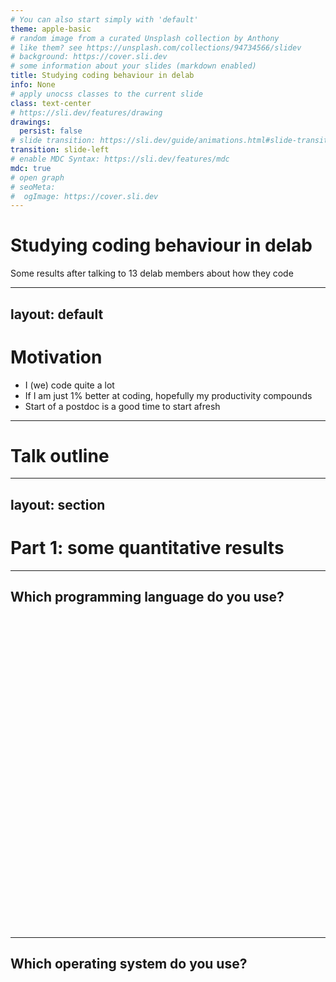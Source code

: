 ```yaml
---
# You can also start simply with 'default'
theme: apple-basic
# random image from a curated Unsplash collection by Anthony
# like them? see https://unsplash.com/collections/94734566/slidev
# background: https://cover.sli.dev
# some information about your slides (markdown enabled)
title: Studying coding behaviour in delab
info: None
# apply unocss classes to the current slide
class: text-center
# https://sli.dev/features/drawing
drawings:
  persist: false
# slide transition: https://sli.dev/guide/animations.html#slide-transitions
transition: slide-left
# enable MDC Syntax: https://sli.dev/features/mdc
mdc: true
# open graph
# seoMeta:
#  ogImage: https://cover.sli.dev
---
```





# Studying coding behaviour in delab

Some results after talking to 13 delab members about how they code


---
layout: default
---

# Motivation

 - I (we) code quite a lot 
 - If I am just 1% better at coding, hopefully my productivity compounds 
 - Start of a postdoc is a good time to start afresh 

---

# Talk outline 

---
layout: section
---

# Part 1: some quantitative results


---

## Which programming language do you use?



<script setup lang="ts">
import Plotly from 'plotly.js-dist'
import { onMounted } from 'vue'

function resizeAllVisiblePlots() {
  const plots = document.querySelectorAll('.js-plotly-plot')
  plots.forEach(plot => Plotly.Plots.resize(plot))
}

window.addEventListener('resize', resizeAllVisiblePlots)
window.addEventListener('slidev:navigation', () => {
  // Delay needed to wait for DOM layout to settle
  setTimeout(resizeAllVisiblePlots, 200)
})

onMounted(async () => {
  const response = await fetch('survey-results.csv')
  const text = await response.text()
  const lines = text.trim().split('\n')
  const header = lines[0].split(',').map(h => h.trim())
  const rows = lines.slice(1)

  // Dynamically extract column indices
  const nameIdx = header.indexOf('name')
  const questionIdx = header.indexOf('question')
  const answerIdx = header.indexOf('answer')

  if (nameIdx === -1 || questionIdx === -1 || answerIdx === -1) {
    console.error("Missing one of the required columns: name, question, answer")
    return
  }

  const data = rows.map(line => {
    const cols = line.split(',').map(c => c.trim())
    return {
      name: cols[nameIdx],
      question: cols[questionIdx],
      answer: +cols[answerIdx]
    }
  })

  const languageData = data.filter(d => d.question.startsWith('language-'))
  const languages = [...new Set(languageData.map(d => d.question.replace('language-', '')))]
  const names = [...new Set(languageData.map(d => d.name))]

  console.log("Languages:", languages)
  console.log("Names:", names)
  console.log("Data:", languageData)

  const traces = names.map(name => {
    const personData = languageData.filter(d => d.name === name)
    const answerMap = Object.fromEntries(
      personData.map(d => [d.question.replace('language-', ''), d.answer])
    )
    const yValues = languages.map(lang => answerMap[lang] ?? 0)
    return {
      x: languages,
      y: yValues,
      type: 'scatter',
      mode: 'lines+markers',
      name: name,
      hoverinfo: 'y',
      uid: name  // 👈 gives each trace a unique ID for selection logic
    }
  })

  console.log("Traces:", traces)

  Plotly.newPlot('plot', traces, {
   title: undefined,
   yaxis: {
      title: { text: 'Usage (%)', font: { size: 16, color: '#333' } },
      rangemode: 'tozero',
      automargin: true
    },
    xaxis: {
      title: { text: 'Language', font: { size: 16, color: '#333' }, standoff: 20 },
      type: 'category',
      automargin: true,
    },
    margin: { t: 20, b: 80, l: 80, r: 0 },
    showlegend: false, 
    font: {
    family: '-apple-system, BlinkMacSystemFont, "Segoe UI", Roboto, Oxygen, Ubuntu, Cantarell, "Open Sans", "Helvetica Neue", sans-serif',
    size: 14,
    color: '#333'
  },
  })
  let highlightedName: string | null = null

  const plotDiv = document.getElementById('plot')

  plotDiv.on('plotly_click', (event) => {
    const clickedName = event.points[0].data.name

    if (highlightedName === clickedName) {
      // Reset: show all traces
      Plotly.restyle(plotDiv, { opacity: 1 })
      highlightedName = null
    } else {
      // Dim all, highlight one
      const traces = plotDiv.data.map(trace => trace.name)
      const opacities = traces.map(name => name === clickedName ? 1 : 0.1)
      Plotly.restyle(plotDiv, { opacity: opacities })
      highlightedName = clickedName
    }
  })

  // 🔸 Pie chart: most-used language per person
  const langByPerson = names.map(name => {
    const personData = languageData.filter(d => d.name === name)
    const topLang = personData.reduce((max, curr) =>
      !max || curr.answer > max.answer ? curr : max, null)
    return topLang ? topLang.question.replace('language-', '') : null
  }).filter(Boolean)

  const langCounts = languages.map(lang => ({
    lang,
    count: langByPerson.filter(x => x === lang).length
  })).filter(entry => entry.count > 0)

  const pieData = [{
    type: 'pie',
    labels: langCounts.map(d => d.lang),
    values: langCounts.map(d => d.count),
    textinfo: 'label+percent',
    hoverinfo: 'label+value+percent',
    marker: { line: { color: '#fff', width: 1 } }
  }]

  Plotly.newPlot('plot-language-pie', pieData, {
    margin: { t: 40, b: 40, l: 50, r: 40 },
    showlegend: false,
    font: {
      family: '-apple-system, BlinkMacSystemFont, "Segoe UI", Roboto, Oxygen, Ubuntu, Cantarell, "Open Sans", "Helvetica Neue", sans-serif',
      size: 14,
      color: '#333'
    },
    paper_bgcolor: 'rgba(0,0,0,0)',
    plot_bgcolor: 'rgba(0,0,0,0)'
  })


})



</script>

<div style="display: flex; justify-content: center; align-items: center; gap: 40px;">
  <div id="plot" style="width: 70%; height: 500px;"></div>
  <div id="plot-language-pie" style="width: 30%; height: 500px%;"></div>
</div>

---

## Which operating system do you use?



<script setup lang="ts">
import Plotly from 'plotly.js-dist'
import { onMounted } from 'vue'

function resizeAllVisiblePlots() {
  const plots = document.querySelectorAll('.js-plotly-plot')
  plots.forEach(plot => Plotly.Plots.resize(plot))
}

window.addEventListener('resize', resizeAllVisiblePlots)
window.addEventListener('slidev:navigation', () => {
  // Delay needed to wait for DOM layout to settle
  setTimeout(resizeAllVisiblePlots, 200)
})

onMounted(async () => {
  const response = await fetch('survey-results.csv')
  const text = await response.text()
  const lines = text.trim().split('\n')
  const header = lines[0].split(',').map(h => h.trim())
  const rows = lines.slice(1)

  // Dynamically extract column indices
  const nameIdx = header.indexOf('name')
  const questionIdx = header.indexOf('question')
  const answerIdx = header.indexOf('answer')

  if (nameIdx === -1 || questionIdx === -1 || answerIdx === -1) {
    console.error("Missing one of the required columns: name, question, answer")
    return
  }

  const data = rows.map(line => {
    const cols = line.split(',').map(c => c.trim())
    return {
      name: cols[nameIdx],
      question: cols[questionIdx],
      answer: +cols[answerIdx]
    }
  })

  const osData = data.filter(d => d.question.startsWith('os-'))
  const osLabels = [...new Set(osData.map(d => d.question.replace('os-', '')))]
  const names = [...new Set(osData.map(d => d.name))]


  const traces = names.map(name => {
    const personData = osData.filter(d => d.name === name)
    const answerMap = Object.fromEntries(
      personData.map(d => [d.question.replace('os-', ''), d.answer])
    )
    const yValues = osLabels.map(lang => answerMap[lang] ?? 0)
    return {
      x: osLabels,
      y: yValues,
      type: 'scatter',
      mode: 'lines+markers',
      name: name,
      hoverinfo: 'y',
      uid: name  // 👈 gives each trace a unique ID for selection logic
    }
  })

  console.log("Traces:", traces)

  Plotly.newPlot('plot-os', traces, {
   title: undefined,
   yaxis: {
      title: { text: 'Usage (%)', font: { size: 16, color: '#333' } },
      rangemode: 'tozero',
      automargin: true
    },
    xaxis: {
      title: { text: 'Language', font: { size: 16, color: '#333' }, standoff: 20 },
      type: 'category',
      automargin: true,
    },
    margin: { t: 20, b: 80, l: 80, r: 40 },
    showlegend: false, 
    font: {
    family: '-apple-system, BlinkMacSystemFont, "Segoe UI", Roboto, Oxygen, Ubuntu, Cantarell, "Open Sans", "Helvetica Neue", sans-serif',
    size: 14,
    color: '#333'
  },
  })
  let highlightedName: string | null = null

  const plotDiv = document.getElementById('plot-os')

  plotDiv.on('plotly_click', (event) => {
    const clickedName = event.points[0].data.name

    if (highlightedName === clickedName) {
      // Reset: show all traces
      Plotly.restyle(plotDiv, { opacity: 1 })
      highlightedName = null
    } else {
      // Dim all, highlight one
      const traces = plotDiv.data.map(trace => trace.name)
      const opacities = traces.map(name => name === clickedName ? 1 : 0.1)
      Plotly.restyle(plotDiv, { opacity: opacities })
      highlightedName = clickedName
    }
  })

   // Pie chart: most-used OS per person
  const osByPerson = names.map(name => {
    const personData = osData.filter(d => d.name === name)
    const topOS = personData.reduce((max, curr) =>
      !max || curr.answer > max.answer ? curr : max, null)
    return topOS ? topOS.question.replace('os-', '') : null
  }).filter(Boolean)

  const osCounts = osLabels.map(os => ({
    os,
    count: osByPerson.filter(x => x === os).length
  })).filter(entry => entry.count > 0)

  const pieData = [{
    type: 'pie',
    labels: osCounts.map(d => d.os),
    values: osCounts.map(d => d.count),
    textinfo: 'label+percent',
    hoverinfo: 'label+value+percent',
    marker: { line: { color: '#fff', width: 1 } }
  }]

  console.log('osCounts:', osCounts)

  Plotly.newPlot('plot-pie', pieData, {
    margin: { t: 40, b: 40, l: 40, r: 40 },
    showlegend: false,
    font: {
      family: '-apple-system, BlinkMacSystemFont, "Segoe UI", Roboto, Oxygen, Ubuntu, Cantarell, "Open Sans", "Helvetica Neue", sans-serif',
      size: 14,
      color: '#333'
    },
    paper_bgcolor:'rgba(167, 84, 84, 0)',
    plot_bgcolor: 'rgba(0,0,0,0)'
  })



})



</script>


<div style="display: flex; justify-content: center; align-items: center; height: 100%;">
  <div id="plot-os" style="width: 50%; height: 500px;"></div>
  <div id="plot-pie" style="width: 30%; height: 500px;"></div>
</div>

---

## Some other numbers


---
layout: section
---


# Part 2: some qualitative results 


---

# What is your coding set up like?


- Everyone uses VsCode except me, who uses PyCharm
- Most people don't use particular extensions with VsCode, except for the language-specific ones


# The end 

 - Thank you to everyone who I interviewed 
 - Slides are in https://timothysit.github.io/delab-retreat-2025-presentation